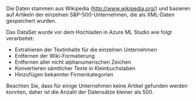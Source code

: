 Die Daten stammen aus Wikipedia (<a href="http://www.wikipedia.org/">http://www.wikipedia.org/</a>) und basieren auf Artikeln der einzelnen S&P-500-Unternehmen, die als XML-Daten gespeichert wurden.<p> </p>Das DataSet wurde vor dem Hochladen in Azure ML Studio wie folgt verarbeitet:<ul><li>Extrahieren der Textinhalte für die einzelnen Unternehmen</li><li>Entfernen der Wiki-Formatierung</li><li>Entfernen aller nicht alphanumerischen Zeichen</li><li>Konvertieren sämtlicher Texte in Kleinbuchstaben</li><li>Hinzufügen bekannter Firmenkategorien</li></ul><p> </p>Beachten Sie, dass für einige Unternehmen keine Artikel gefunden werden konnten, daher ist die Anzahl der Datensätze kleiner als 500.

<!---HONumber=62-->